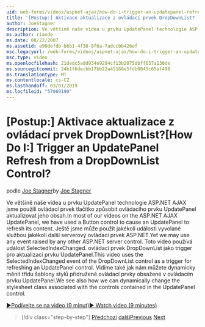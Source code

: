 ```yaml
---
uid: web-forms/videos/aspnet-ajax/how-do-i-trigger-an-updatepanel-refresh-from-a-dropdownlist-control
title: '[Postup:] Aktivace aktualizace z ovládací prvek DropDownList? | Dokumenty Microsoft'
author: JoeStagner
description: Ve většině naše videa u prvku UpdatePanel technologie ASP.NET AJAX jsme použili ovládací prvek tlačítko způsobit ovládacího prvku UpdatePanel aktualizovat jeho obsah. Můžeme ještě použít libovolná událost...
ms.author: riande
ms.date: 08/22/2007
ms.assetid: e90defdb-b6b1-4f38-8f6a-7adccbb426ef
msc.legacyurl: /web-forms/videos/aspnet-ajax/how-do-i-trigger-an-updatepanel-refresh-from-a-dropdownlist-control
msc.type: video
ms.openlocfilehash: 21dedc5a8d934e9284cf13b2075dbff637a130de
ms.sourcegitcommit: 24b1f6decbb17bb22a45166e5fdb0845c65af498
ms.translationtype: MT
ms.contentlocale: cs-CZ
ms.lasthandoff: 03/01/2019
ms.locfileid: "57069190"
---
```

<a name="how-do-i-trigger-an-updatepanel-refresh-from-a-dropdownlist-control"></a><span data-ttu-id="5ad01-105">[Postup:] Aktivace aktualizace z ovládací prvek DropDownList?</span><span class="sxs-lookup"><span data-stu-id="5ad01-105">[How Do I:] Trigger an UpdatePanel Refresh from a DropDownList Control?</span></span>
====================
<span data-ttu-id="5ad01-106">podle [Joe Stagner](https://github.com/JoeStagner)</span><span class="sxs-lookup"><span data-stu-id="5ad01-106">by [Joe Stagner](https://github.com/JoeStagner)</span></span>

<span data-ttu-id="5ad01-107">Ve většině naše videa u prvku UpdatePanel technologie ASP.NET AJAX jsme použili ovládací prvek tlačítko způsobit ovládacího prvku UpdatePanel aktualizovat jeho obsah.</span><span class="sxs-lookup"><span data-stu-id="5ad01-107">In most of our videos on the ASP.NET AJAX UpdatePanel, we have used a Button control to cause an UpdatePanel to refresh its content.</span></span> <span data-ttu-id="5ad01-108">Ještě jsme může použít jakékoli události vyvolané službou jakékoli další serverový ovládací prvek ASP.NET.</span><span class="sxs-lookup"><span data-stu-id="5ad01-108">Yet we may use any event raised by any other ASP.NET server control.</span></span> <span data-ttu-id="5ad01-109">Toto video používá událost SelectedIndexChanged. ovládací prvek DropDownList jako trigger pro aktualizaci prvku UpdatePanel.</span><span class="sxs-lookup"><span data-stu-id="5ad01-109">This video uses the SelectedIndexChanged event of the DropDownList control as a trigger for refreshing an UpdatePanel control.</span></span> <span data-ttu-id="5ad01-110">Vidíme také jak nám můžete dynamicky měnit třídu šablony stylů přidružené ovládací prvky obsažené v ovládacím prvku UpdatePanel.</span><span class="sxs-lookup"><span data-stu-id="5ad01-110">We see also how we can dynamically change the stylesheet class associated with the controls contained in the UpdatePanel control.</span></span>

[<span data-ttu-id="5ad01-111">&#9654;Podívejte se na video (9 minut)</span><span class="sxs-lookup"><span data-stu-id="5ad01-111">&#9654; Watch video (9 minutes)</span></span>](https://channel9.msdn.com/Blogs/ASP-NET-Site-Videos/how-do-i-trigger-an-updatepanel-refresh-from-a-dropdownlist-control)

> [!div class="step-by-step"]
> <span data-ttu-id="5ad01-112">[Předchozí](how-do-i-implement-the-persistent-communications-pattern-using-web-services.md)
> [další](how-do-i-create-an-aspnet-ajax-extender-from-scratch.md)</span><span class="sxs-lookup"><span data-stu-id="5ad01-112">[Previous](how-do-i-implement-the-persistent-communications-pattern-using-web-services.md)
[Next](how-do-i-create-an-aspnet-ajax-extender-from-scratch.md)</span></span>

